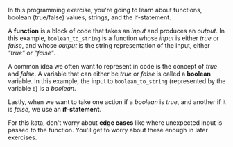 In this programming exercise, you're going to learn about functions, boolean (true/false) values, strings, and the if-statement.

A **function** is a block of code that takes an _input_ and produces an _output_. In this example, `boolean_to_string` is a function whose _input_ is either _true_ or _false_, and whose _output_ is the string representation of the input, either _"true"_ or _"false"_.

A common idea we often want to represent in code is the concept of _true_ and _false_. A variable that can either be _true_ or _false_ is called a **boolean** variable. In this example, the input to `boolean_to_string` (represented by the variable `b`) is a _boolean_.

Lastly, when we want to take one action if a _boolean_ is _true_, and another if it is _false_, we use an **if-statement**.

For this kata, don't worry about **edge cases** like where unexpected input is passed to the function. You'll get to worry about these enough in later exercises.
